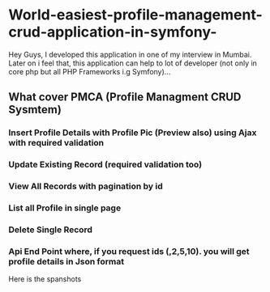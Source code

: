 # World-easiest-profile-management-crud-application-in-symfony-

Hey Guys, I developed this application in one of my interview in Mumbai. Later on i feel that, this application can help to lot of developer (not only in core php but all PHP Frameworks i.g Symfony)...


<h2>What cover PMCA (Profile Managment CRUD Sysmtem)</h2>

<h3>Insert Profile Details with Profile Pic (Preview also) using Ajax with required validation</h3>
<h3>Update Existing Record (required validation too)</h3>
<h3>View All Records with pagination by id </h3>
<h3>List all Profile in single page </h3>
<h3>Delete Single Record</h3>
<h3>Api End Point where, if you request ids (,2,5,10). you will get profile details in  Json format</h3>

Here is the spanshots 


